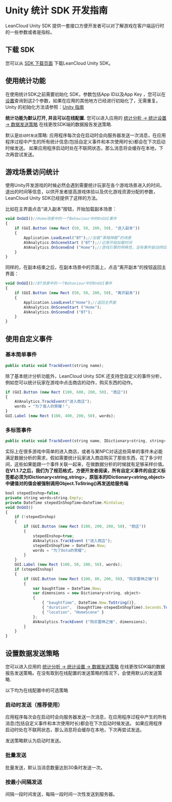 # Unity 统计 SDK 开发指南
LeanCloud Unity SDK 提供一套接口方便开发者可以对了解游戏在客户端运行时的一些参数或者是指标。

## 下载 SDK

您可以从 [SDK 下载页面](sdk_down.html) 下载LeanCloud Unity SDK。

## 使用统计功能
在使用统计SDK之前需要初始化 SDK，参数包括App ID以及App Key ，您可以在[设置](/app.html?appid={{appid}}#/key)查询到这2个参数，如果在应用的其他地方已经进行初始化了，无需重复。Unity 的初始化方法请参照：[Unity 指南](/docs/unity_guide.html)

**统计功能为默认打开, 并且可以在线配置.** 您可以进入应用的 [统计分析 -> 统计设置 -> 数据发送策略](/stat.html?appid={{appid}}#/statconfig/trans_strategoy) 在线更改SDK端的数据报告发送策略.

默认是`启动时发送`策略: 应用程序每次会在启动时会向服务器发送一次消息，在应用程序过程中产生的所有统计信息(包括自定义事件和本次使用时长)都会在下次启动时候发送。 如果应用程序启动时处在不联网状态，那么消息将会缓存在本地，下次再尝试发送。

##  游戏场景访问统计

使用Unity开发游戏的时候必然会遇到需要统计玩家在各个游戏场景进入的时间，退出的时间等信息，以供开发者提高游戏体验以及优化游戏资源分配的参数，LeanCloud Unity SDK已经提供了这样的方法。

比如在主界面点击“进入副本”按钮，开始加载副本场景：

```javascript
void OnGUI()//Home场景中的一个Behaviour中的OnGUI事件
{
	if (GUI.Button (new Rect (50, 50, 200, 50), "进入副本"))
	{
		Application.LoadLevel("BT");//加载“黑暗神殿”的场景
		AVAnalytics.OnSceneStart ("BT");//记录开始加载时间
		AVAnalytics.OnSceneEnd ("Home");//游戏引擎的特殊性，没有事件驱动供SDK抓取，所以需要显式的调用一次OnSceneEnd
	}
}
```

同样的，在副本结束之后，在副本场景中的页面上，点击“离开副本”的按钮返回主界面：

```javascript
void OnGUI()//BT场景中的一个Behaviour中的OnGUI事件
{
	if (GUI.Button (new Rect (50, 50, 200, 50), "离开副本"))
	{
		Application.LoadLevel("Home");//返回主界面
		AVAnalytics.OnSceneStart ("Home");
		AVAnalytics.OnSceneEnd ("BT");
	}
}
```

## 使用自定义事件


### 基本简单事件

```javascript
public static void TrackEvent(string name);
```

除了基本统计分析功能外，LeanCloud Unity SDK 还支持您自定义的事件分析，例如您可以统计玩家在游戏中点击商店的动作，购买东西的动作。


```javascript
if (GUI.Button (new Rect (100, 600, 200, 50), "商店"))
{
	AVAnalytics.TrackEvent("进入商店");
	words = "为了兽人的荣耀！";
}
GUI.Label (new Rect (100, 400, 200, 50), words);

```

### 多标签事件
```javascript
public static void TrackEvent(string name, IDictionary<string, string> dimensions);
```
实际上在很多游戏中简单的进入商店，或者与某NPC对话这些简单的事件未必能满足数据分析的需求，假如需要统计玩家进入商店购买了那些东西，花了多少时间，这些如果能跟一个事件关联一起来，在做数据分析的时候就有足够采样价值。
**在V1.1.7之后，我们为了规范格式，方便开发者阅读，所有自定义事件的自定义标签都必须为IDictionary<string,string>，原版本的IDictionary<string,object>中键值对的值会被强制调用Object.ToString()再发送给服务端**

```javascript
bool stepedInshop=false;
private string words=string.Empty;
private DateTime stepedInShopTime=DateTime.MinValue;
void OnGUI()
{
	if (!stepedInshop)
	{
		if (GUI.Button (new Rect (100, 200, 200, 50), "商店"))
		{
			stepedInshop=true;
			AVAnalytics.TrackEvent ("进入商店");
			stepedInShopTime = DateTime.Now;
			words = "为了Dota的荣耀";
		}
	}
	GUI.Label (new Rect (100, 50, 200, 50), words);
	if (stepedInshop)
	{
		if (GUI.Button (new Rect (100, 80, 200, 50), "购买雷神之锤"))
		{
			var baughtTime = DateTime.Now;
			var dimensions = new Dictionary<string, object>
			{
				{ "baughtTime", DateTime.Now.ToString()},
				{ "duration",  (baughtTime-stepedInShopTime).Seconds.ToString()},
				{ "location", "HomeScene" }
			};
			AVAnalytics.TrackEvent ("购买雷神之锤", dimensions);
		}
	}
}
```
## 设置数据发送策略

您可以进入应用的 [统计分析 -> 统计设置 -> 数据发送策略](/stat.html?appid={{appid}}&os=android#/statconfig/trans_strategoy) 在线更改SDK端的数据报告发送策略。在没有取到在线配置的发送策略的情况下，会使用默认的发送策略.

以下均为在线配置中的可选策略


### 启动时发送（推荐使用）
应用程序每次会在启动时会向服务器发送一次消息，在应用程序过程中产生的所有消息(包括自定义事件和本次使用时长)都会在下次启动时候发送。 如果应用程序启动时处在不联网状态，那么消息将会缓存在本地，下次再尝试发送。

发送策略默认为启动时发送。

### 批量发送
批量发送，默认当消息数量达到30条时发送一次。

### 按最小间隔发送
间隔一段时间发送，每隔一段时间一次性发送到服务器。
